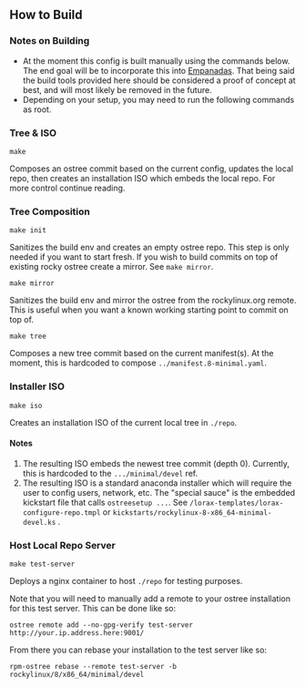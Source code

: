 ## How to Build

### Notes on Building
- At the moment this config is built manually using the commands below.  The end goal will be to incorporate this
into [Empanadas](https://github.com/rocky-linux/sig-core-toolkit).  That being said the build tools provided here should
be considered a proof of concept at best, and will most likely be removed in the future.
- Depending on your setup, you may need to run the following commands as root.

### Tree & ISO
```
make
```
Composes an ostree commit based on the current config, updates the local repo, then creates an installation ISO which embeds the
local repo.  For more control continue reading.

### Tree Composition
```
make init
```
Sanitizes the build env and creates an empty ostree repo.  This step is only needed if you want to start
fresh. If you wish to build commits on top of existing rocky ostree create a mirror. See `make mirror`.

```
make mirror
```
Sanitizes the build env and mirror the ostree from the rockylinux.org remote. This is useful when you want a known working
starting point to commit on top of.

```
make tree
```
Composes a new tree commit based on the current manifest(s).  At the moment, this is hardcoded to compose `../manifest.8-minimal.yaml`.

### Installer ISO
```
make iso
```
Creates an installation ISO of the current local tree in `./repo`.

#### Notes
1. The resulting ISO embeds the newest tree commit (depth 0). Currently, this is hardcoded to the `.../minimal/devel` ref.
2. The resulting ISO is a standard anaconda installer which will require the user to config users, network, etc. The "special sauce"
   is the embedded kickstart file that calls `ostreesetup ...`. See `/lorax-templates/lorax-configure-repo.tmpl` or `kickstarts/rockylinux-8-x86_64-minimal-devel.ks` .

### Host Local Repo Server
```
make test-server
```
Deploys a nginx container to host `./repo` for testing purposes. 

Note that you will need to manually add a remote to your ostree installation for this test server. This can be done like so:
```
ostree remote add --no-gpg-verify test-server http://your.ip.address.here:9001/
```

From there you can rebase your installation to the test server like so:
```
rpm-ostree rebase --remote test-server -b rockylinux/8/x86_64/minimal/devel
```